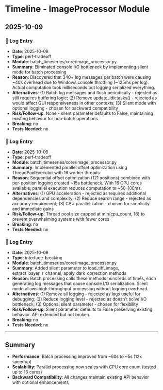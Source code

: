 # Timeline - ImageProcessor Module

## 2025-10-09

### 📜 Log Entry
- **Date**: 2025-10-09
- **Type**: perf-tradeoff
- **Module**: batch_timeseries/core/image_processor.py
- **Summary**: Eliminated console I/O bottleneck by implementing silent mode for batch processing
- **Reason**: Discovered that 340+ log messages per batch were causing ~40s overhead due to Windows console throttling (~125ms per log). Actual computation took milliseconds but logging serialized everything.
- **Alternatives**: (1) Batch log messages and flush periodically - rejected as still requires buffering logic; (2) Remove update_idletasks() - rejected as would affect GUI responsiveness in other contexts; (3) Silent mode with optional logging - chosen for backward compatibility
- **Risk/Follow-up**: None - silent parameter defaults to False, maintaining existing behavior for non-batch operations
- **Breaking**: no
- **Tests Needed**: no

### 📜 Log Entry
- **Date**: 2025-10-09
- **Type**: perf-tradeoff
- **Module**: batch_timeseries/core/image_processor.py
- **Summary**: Implemented parallel offset optimization using ThreadPoolExecutor with 16 worker threads
- **Reason**: Sequential offset optimization (121 positions) combined with per-position logging created ~15s bottleneck. With 16 CPU cores available, parallel execution reduces computation to ~50-100ms.
- **Alternatives**: (1) GPU acceleration - rejected as requires additional dependencies and complexity; (2) Reduce search range - rejected as accuracy requirement; (3) CPU parallelization - chosen for simplicity and immediate gains
- **Risk/Follow-up**: Thread pool size capped at min(cpu_count, 16) to prevent overwhelming systems with fewer cores
- **Breaking**: no
- **Tests Needed**: no

### 📜 Log Entry
- **Date**: 2025-10-09
- **Type**: interface-breaking
- **Module**: batch_timeseries/core/image_processor.py
- **Summary**: Added silent parameter to load_tiff_image, extract_bayer_r_channel, apply_dark_correction methods
- **Reason**: Batch processing calls these methods hundreds of times, each generating log messages that cause console I/O serialization. Silent mode allows high-throughput processing without logging overhead.
- **Alternatives**: (1) Remove all logging - rejected as logs useful for debugging; (2) Reduce logging level - rejected as doesn't solve I/O bottleneck; (3) Optional silent parameter - chosen for flexibility
- **Risk/Follow-up**: Silent parameter defaults to False preserving existing behavior. API extended but not broken.
- **Breaking**: no
- **Tests Needed**: no

---

## Summary
- **Performance**: Batch processing improved from ~60s to ~5s (12x speedup)
- **Scalability**: Parallel processing now scales with CPU core count (tested up to 16 cores)
- **Backward Compatibility**: All changes maintain existing API behavior with optional enhancements
